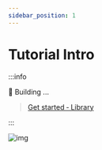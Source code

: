 ```yaml
---
sidebar_position: 1
---
```


# Tutorial Intro

:::info

🚧 Building ...

> [Get started ‐ Library ](https://github.com/QIN2DIM/hcaptcha-challenger/wiki/Get-started-‐-Library)

:::



![img](https://r2-datalake.echosec.top/blog-obs/2023/10/e06566e498ebfd9e1fee918f97d3cd4d.gif)


